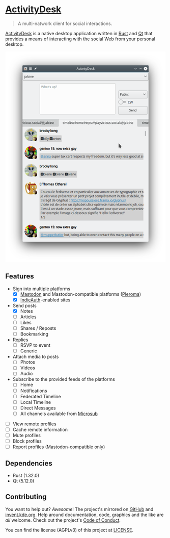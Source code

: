 # [ActivityDesk](https://activitydesk.black.af)

> A multi-natwork client for social interactions.

[ActivityDesk][1] is a native desktop application written in [Rust][] and [Qt][]
that provides a means of interacting with the social Web from your personal
desktop.

![Screenshot of ActivityDesk on Kubuntu](./preview.png)

## Features

 * Sign into multiple platforms
   * [x] [Mastodon][] and Mastodon-compatible platforms ([Pleroma][])
   * [x] [IndieAuth][]-enabled sites
 * Send posts
   * [x] Notes
   * [ ] Articles
   * [ ] Likes
   * [ ] Shares / Reposts
   * [ ] Bookmarking
 * Replies
   * [ ] RSVP to event
   * [ ] Generic
 * Attach media to posts
   * [ ] Photos
   * [ ] Videos
   * [ ] Audio
 * Subscribe to the provided feeds of the platforms
   * [ ] Home
   * [ ] Notifications
   * [ ] Federated Timeline
   * [ ] Local Timeline
   * [ ] Direct Messages
   * [ ] All channels available from [Microsub][]
 * [ ] View remote profiles
 * [ ] Cache remote information
 * [ ] Mute profiles
 * [ ] Block profiles
 * [ ] Report profiles (Mastodon-compatible only)

## Dependencies

 * Rust (1.32.0)
 * Qt (5.12.0)

## Contributing

You want to help out? _Awesome_! The project's mirrored on [GitHub][] and
[invent.kde.org][]. Help around documentation, code, graphics and the like are
_all_ welcome. Check out the project's [Code of Conduct][2].

You can find the license (AGPLv3) of this project at [LICENSE](./LICENSE).

[1]: https://activitydesk.black.af
[2]: ./CODE_OF_CONDUCT.markdown
[rust]: https://rustlang.org
[qt]: https://qt.io
[indieauth]: https://indieauth.com
[mastodon]: https://joinmastodon.org
[pleroma]: https://pleroma.social/
[microsub]: https://indieweb.org/Microsub
[invent.kde.org]: https://invent.kde.org/jalcine/activitydesk
[github]: https://github.com/blackaf/activitydesk
